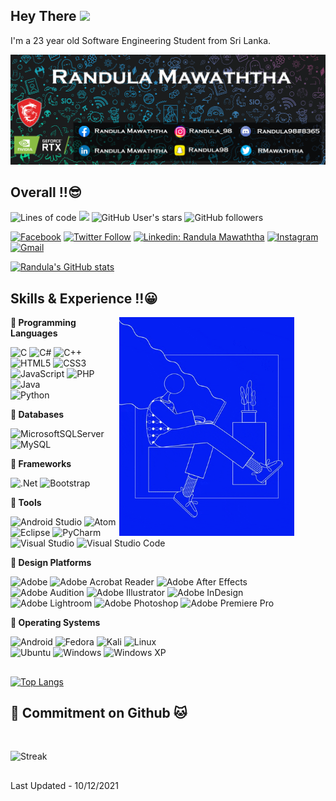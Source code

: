 ## Hey There <img src = "https://media.giphy.com/media/hvRJCLFzcasrR4ia7z/giphy.gif" width = "20px"></img>
I'm a 23 year old Software Engineering Student from Sri Lanka.

<img src = "https://github.com/Randula98/Randula98/blob/main/banner.png"></img>
## Overall !!:sunglasses:

![Lines of code](https://img.shields.io/badge/From%20Hello%20World%20I%27ve%20Written%20Over%20500%20thousand%20lines%20of%20code-blue)
![](https://komarev.com/ghpvc/?username=randula98&color=orange&style=flat-plastic)
![GitHub User's stars](https://img.shields.io/github/stars/Randula98?affiliations=OWNER%2CCOLLABORATOR%2CORGANIZATION_MEMBER&style=social)
![GitHub followers](https://img.shields.io/github/followers/Randula98?label=Follow&style=social)
<br>

[![Facebook](https://img.shields.io/badge/Facebook-%231877F2.svg?style=for-the-badge&logo=Facebook&logoColor=white)](https://www.facebook.com/randula98/)
[![Twitter Follow](https://img.shields.io/badge/Twitter-1DA1F2?style=for-the-badge&logo=twitter&logoColor=white)](https://twitter.com/intent/follow?screen_name=RMawaththa)
[![Linkedin: Randula Mawaththa](https://img.shields.io/badge/LinkedIn-0077B5?style=for-the-badge&logo=linkedin&logoColor=white)](https://www.linkedin.com/in/randula-mawaththa-6172b1201/)
[![Instagram](https://img.shields.io/badge/Instagram-%23E4405F.svg?style=for-the-badge&logo=Instagram&logoColor=white)](https://www.instagram.com/randula_98/)
<br>
[![Gmail](https://img.shields.io/badge/Randula98@gmail.com-D14836?style=for-the-badge&logo=gmail&logoColor=white)](mailto:randula98@gmail.com)
<br>

[![Randula's GitHub stats](https://github-readme-stats.vercel.app/api?username=Randula98&theme=algolia)](https://github.com/anuraghazra/github-readme-stats)

## Skills & Experience !!:grinning:

<img src = "https://github.com/Randula98/Randula98/blob/main/giphy.gif" align = "right" style = "width:280px; padding-right:50px;"> </img>

🔵<strong> Programming Languages</strong>

![C](https://img.shields.io/badge/c-%2300599C.svg?style=for-the-badge&logo=c&logoColor=white)
![C#](https://img.shields.io/badge/c%23-%23239120.svg?style=for-the-badge&logo=c-sharp&logoColor=white)
![C++](https://img.shields.io/badge/c++-%2300599C.svg?style=for-the-badge&logo=c%2B%2B&logoColor=white)
<br>
![HTML5](https://img.shields.io/badge/html5-%23E34F26.svg?style=for-the-badge&logo=html5&logoColor=white)
![CSS3](https://img.shields.io/badge/css3-%231572B6.svg?style=for-the-badge&logo=css3&logoColor=white)
![JavaScript](https://img.shields.io/badge/javascript-%23323330.svg?style=for-the-badge&logo=javascript&logoColor=%23F7DF1E)
![PHP](https://img.shields.io/badge/php-%23777BB4.svg?style=for-the-badge&logo=php&logoColor=white)
<br>
![Java](https://img.shields.io/badge/java-%23ED8B00.svg?style=for-the-badge&logo=java&logoColor=white)
<br>
![Python](https://img.shields.io/badge/python-3670A0?style=for-the-badge&logo=python&logoColor=ffdd54)

🔵<strong> Databases</strong>

![MicrosoftSQLServer](https://img.shields.io/badge/Microsoft%20SQL%20Sever-CC2927?style=for-the-badge&logo=microsoft%20sql%20server&logoColor=white)
![MySQL](https://img.shields.io/badge/mysql-%2300f.svg?style=for-the-badge&logo=mysql&logoColor=white)

🔵<strong> Frameworks</strong>

![.Net](https://img.shields.io/badge/.NET-5C2D91?style=for-the-badge&logo=.net&logoColor=white)
![Bootstrap](https://img.shields.io/badge/bootstrap-%23563D7C.svg?style=for-the-badge&logo=bootstrap&logoColor=white)

🔵<strong> Tools</strong>

![Android Studio](https://img.shields.io/badge/Android%20Studio-3DDC84.svg?style=for-the-badge&logo=android-studio&logoColor=white)
![Atom](https://img.shields.io/badge/Atom-%2366595C.svg?style=for-the-badge&logo=atom&logoColor=white)
![Eclipse](https://img.shields.io/badge/Eclipse-FE7A16.svg?style=for-the-badge&logo=Eclipse&logoColor=white)
![PyCharm](https://img.shields.io/badge/pycharm-143?style=for-the-badge&logo=pycharm&logoColor=black&color=black&labelColor=green)
<br>
![Visual Studio](https://img.shields.io/badge/Visual%20Studio-5C2D91.svg?style=for-the-badge&logo=visual-studio&logoColor=white)
![Visual Studio Code](https://img.shields.io/badge/Visual%20Studio%20Code-0078d7.svg?style=for-the-badge&logo=visual-studio-code&logoColor=white)

🔵<strong> Design Platforms</strong>

![Adobe](https://img.shields.io/badge/adobe-%23FF0000.svg?style=for-the-badge&logo=adobe&logoColor=white)
![Adobe Acrobat Reader](https://img.shields.io/badge/Adobe%20Acrobat%20Reader-EC1C24.svg?style=for-the-badge&logo=Adobe%20Acrobat%20Reader&logoColor=white)
![Adobe After Effects](https://img.shields.io/badge/Adobe%20After%20Effects-9999FF.svg?style=for-the-badge&logo=Adobe%20After%20Effects&logoColor=white)
<br>
![Adobe Audition](https://img.shields.io/badge/Adobe%20Audition-9999FF.svg?style=for-the-badge&logo=Adobe%20Audition&logoColor=white)
![Adobe Illustrator](https://img.shields.io/badge/adobeillustrator-%23FF9A00.svg?style=for-the-badge&logo=adobeillustrator&logoColor=white)
![Adobe InDesign](https://img.shields.io/badge/Adobe%20InDesign-49021F?style=for-the-badge&logo=adobeindesign&logoColor=white)
<br>
![Adobe Lightroom](https://img.shields.io/badge/Adobe%20Lightroom-31A8FF.svg?style=for-the-badge&logo=Adobe%20Lightroom&logoColor=white)
![Adobe Photoshop](https://img.shields.io/badge/adobephotoshop-%2331A8FF.svg?style=for-the-badge&logo=adobephotoshop&logoColor=white)
![Adobe Premiere Pro](https://img.shields.io/badge/Adobe%20Premiere%20Pro-9999FF.svg?style=for-the-badge&logo=Adobe%20Premiere%20Pro&logoColor=white)

🔵<strong> Operating Systems</strong>

![Android](https://img.shields.io/badge/Android-3DDC84?style=for-the-badge&logo=android&logoColor=white)
![Fedora](https://img.shields.io/badge/Fedora-294172?style=for-the-badge&logo=fedora&logoColor=white)
![Kali](https://img.shields.io/badge/Kali-268BEE?style=for-the-badge&logo=kalilinux&logoColor=white)
![Linux](https://img.shields.io/badge/Linux-FCC624?style=for-the-badge&logo=linux&logoColor=black)
<br>
![Ubuntu](https://img.shields.io/badge/Ubuntu-E95420?style=for-the-badge&logo=ubuntu&logoColor=white)
![Windows](https://img.shields.io/badge/Windows-0078D6?style=for-the-badge&logo=windows&logoColor=white)
![Windows XP](https://img.shields.io/badge/Windows%20xp-003399?style=for-the-badge&logo=windowsxp&logoColor=white)

##
[![Top Langs](https://github-readme-stats.vercel.app/api/top-langs/?username=Randula98&langs_count=8&theme=github_dark)](https://github.com/Randula98/github-readme-stats)


## 🔵<strong> Commitment on Github 🐱</strong>
<br>

![Streak](https://github-readme-streak-stats.herokuapp.com?user=Randula98&theme=algolia)

##

Last Updated - 10/12/2021
